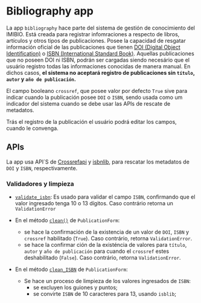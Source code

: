 # Bibliography app
La app `bibliography` hace parte del sistema de gestión de conocimiento del IMIBIO. Está creada para registrar infomraciones a respecto de libros, artículos y otros tipos de publicaciones. Posee la capacidad de resgatar información oficial de las publicaciones que tienen [DOI (Digital Object Identification)](https://www.doi.org/) o [ISBN (International Standard Book)](https://www.isbn.org.ar/). Aquellas publicaciones que no poseen DOI ni ISBN, podrán ser cargadas siendo necesário que el usuário registro todas las informaciones conocidas de manera manual. En dichos casos, **el sistema no aceptará registro de publicaciones sin `título`, `autor` y `año de publicación`.** 

El campo booleano `crossref`, que posee valor por defecto `True` sive para indicar cuando la publicación posee `DOI` o `ISBN`, sendo usada como um indicador del sistema cuando se debe usar las APIs de rescate de metadatos.

Trás el registro de la publicación el usuário podrá editar los campos, cuando le convenga.

## APIs
La app usa API´S de [Crossrefapi](https://www.crossref.org/blog/python-and-ruby-libraries-for-accessing-the-crossref-api/) y [isbnlib](https://pypi.org/project/isbnlib/), para rescatar los metadatos de `DOI` y `ISBN`, respectivamente.
 
### Validadores y limpieza 
* [`validate_isbn`](sysimibio/bibliography/validators.py): Es usado para validar el campo `ISBN`, confirmando que el valor ingresado tenga 10 o 13 dígitos. Caso contrário retorna un `ValidationError`

* En el método [`clean()`](sysimibio/bibliography/forms.py) de `PublicationForm`:
    *  se hace la confirmación de la existencia de un valor de `DOI`, `ISBN` y `crossref` habilitado (`True`). Caso contrário, retorna `ValidationError`.
    * se hace la confirmar ción de la existéncia de valores para `título`, `autor` y `año de publicación` para cuando el `crossref` estes deshabilitado (`False`). Caso contrário, retorna `ValidationError`.
    
* En el método [`clean_ISBN`](sysimibio/bibliography/forms.py) de `PublicationForm`:
    * Se hace un proceso de limpieza de los valores ingresados de `ISBN`:
        * se excluyen los guiones y puntos;
        * se convirte `ISBN` de 10 caracteres para 13, usando `isblib`;
